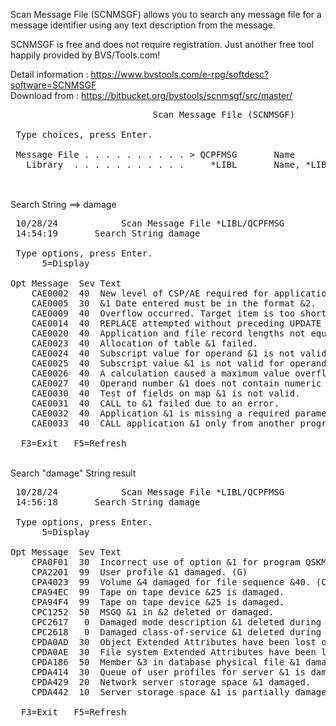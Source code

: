 Scan Message File (SCNMSGF) allows you to search any message file for a message identifier using any text description from the message.

SCNMSGF is free and does not require registration. Just another free tool happily provided by BVS/Tools.com!

Detail information : https://www.bvstools.com/e-rpg/softdesc?software=SCNMSGF <br />
Download from : https://bitbucket.org/bvstools/scnmsgf/src/master/

<pre>
                           Scan Message File (SCNMSGF)                          
                                                                                
 Type choices, press Enter.                                                     
                                                                                
 Message File . . . . . . . . . . > QCPFMSG       Name                          
   Library  . . . . . . . . . . .     *LIBL       Name, *LIBL                   
                                                                                
</pre>

<br />Search String ==> damage
<pre>
 10/28/24            Scan Message File *LIBL/QCPFMSG                  XXXXXXX  
 14:54:19       Search String damage                                  USER     
                                                                               
 Type options, press Enter.                                                    
      5=Display                                                                
                                                                               
Opt Message  Sev Text                                                          
    CAE0002  40  New level of CSP/AE required for application.                 
    CAE0005  30  &1 Date entered must be in the format &2.                     
    CAE0009  40  Overflow occurred. Target item is too short.                  
    CAE0014  40  REPLACE attempted without preceding UPDATE on &1.             
    CAE0020  40  Application and file record lengths not equal.                
    CAE0023  40  Allocation of table &1 failed.                                
    CAE0024  40  Subscript value for operand &1 is not valid.                  
    CAE0025  40  Subscript value &1 is not valid for operand &2.               
    CAE0026  40  A calculation caused a maximum value overflow.                
    CAE0027  40  Operand number &1 does not contain numeric data.              
    CAE0030  40  Test of fields on map &1 is not valid.                        
    CAE0031  40  CALL to &1 failed due to an error.                            
    CAE0032  40  Application &1 is missing a required parameter.               
    CAE0033  40  CALL application &1 only from another program.                
                                                                        More...
  F3=Exit   F5=Refresh                                                         
</pre>

<br />Search "damage" String result
<pre>
 10/28/24            Scan Message File *LIBL/QCPFMSG                  DDSC914  
 14:56:18       Search String damage                                  VENGOAL  
                                                                               
 Type options, press Enter.                                                    
      5=Display                                                                
                                                                               
Opt Message  Sev Text                                                          
    CPA0F01  30  Incorrect use of option &1 for program QSKMAINT can caus . . .
    CPA2201  99  User profile &1 damaged. (G)                                  
    CPA4023  99  Volume &4 damaged for file sequence &40. (C R)                
    CPA94EC  99  Tape on tape device &25 is damaged.                           
    CPA94F4  99  Tape on tape device &25 is damaged.                           
    CPC1252  50  MSGQ &1 in &2 deleted or damaged.                             
    CPC2617   0  Damaged mode description &1 deleted during IPL.               
    CPC2618   0  Damaged class-of-service &1 deleted during IPL.               
    CPDA0AD  30  Object Extended Attributes have been lost or damaged.         
    CPDA0AE  30  File system Extended Attributes have been lost or damaged.    
    CPDA186  50  Member &3 in database physical file &1 damaged.               
    CPDA414  30  Queue of user profiles for server &1 is damaged.              
    CPDA429  20  Network server storage space &1 damaged.                      
    CPDA442  10  Server storage space &1 is partially damaged.                 
                                                                        More...
  F3=Exit   F5=Refresh                                                         
</pre>
